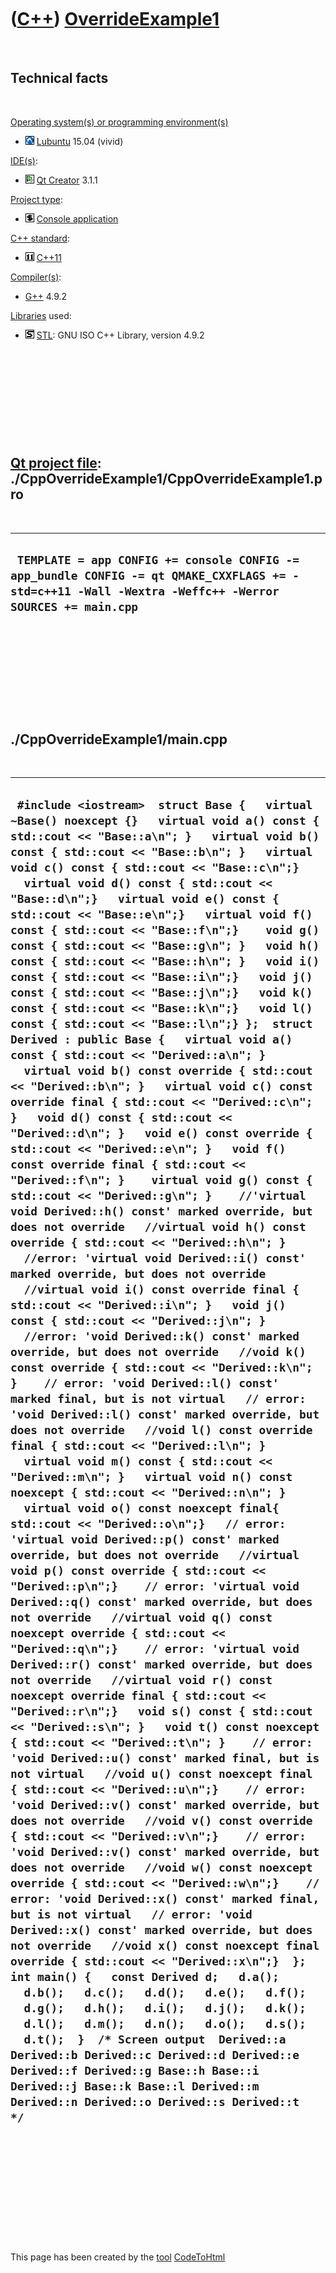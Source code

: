 



 

 

 

 

 

([C++](Cpp.htm)) [OverrideExample1](CppOverrideExample1.htm)
============================================================

 

Technical facts
---------------

 

[Operating system(s) or programming environment(s)](CppOs.htm)

-   ![Lubuntu](PicLubuntu.png) [Lubuntu](CppLubuntu.htm) 15.04 (vivid)

[IDE(s)](CppIde.htm):

-   ![Qt Creator](PicQtCreator.png) [Qt Creator](CppQtCreator.htm) 3.1.1

[Project type](CppQtProjectType.htm):

-   ![console](PicConsole.png) [Console
    application](CppConsoleApplication.htm)

[C++ standard](CppStandard.htm):

-   ![C++11](PicCpp11.png) [C++11](Cpp11.htm)

[Compiler(s)](CppCompiler.htm):

-   [G++](CppGpp.htm) 4.9.2

[Libraries](CppLibrary.htm) used:

-   ![STL](PicStl.png) [STL](CppStl.htm): GNU ISO C++ Library, version
    4.9.2

 

 

 

 

 

[Qt project file](CppQtProjectFile.htm): ./CppOverrideExample1/CppOverrideExample1.pro
--------------------------------------------------------------------------------------

 

  -------------------------------------------------------------------------------------------------------------------------------------------------------
  ` TEMPLATE = app CONFIG += console CONFIG -= app_bundle CONFIG -= qt QMAKE_CXXFLAGS += -std=c++11 -Wall -Wextra -Weffc++ -Werror SOURCES += main.cpp`
  -------------------------------------------------------------------------------------------------------------------------------------------------------

 

 

 

 

 

./CppOverrideExample1/main.cpp
------------------------------

 

  -----------------------------------------------------------------------------------------------------------------------------------------------------------------------------------------------------------------------------------------------------------------------------------------------------------------------------------------------------------------------------------------------------------------------------------------------------------------------------------------------------------------------------------------------------------------------------------------------------------------------------------------------------------------------------------------------------------------------------------------------------------------------------------------------------------------------------------------------------------------------------------------------------------------------------------------------------------------------------------------------------------------------------------------------------------------------------------------------------------------------------------------------------------------------------------------------------------------------------------------------------------------------------------------------------------------------------------------------------------------------------------------------------------------------------------------------------------------------------------------------------------------------------------------------------------------------------------------------------------------------------------------------------------------------------------------------------------------------------------------------------------------------------------------------------------------------------------------------------------------------------------------------------------------------------------------------------------------------------------------------------------------------------------------------------------------------------------------------------------------------------------------------------------------------------------------------------------------------------------------------------------------------------------------------------------------------------------------------------------------------------------------------------------------------------------------------------------------------------------------------------------------------------------------------------------------------------------------------------------------------------------------------------------------------------------------------------------------------------------------------------------------------------------------------------------------------------------------------------------------------------------------------------------------------------------------------------------------------------------------------------------------------------------------------------------------------------------------------------------------------------------------------------------------------------------------------------------------------------------------------------------------------------------------------------------------------------------------------------------------------------------------------------------------------------------------------------------------------------------------------------------------------------------------------------------------------------------------------------------------------------------------------------------------------------------------------------------------------------------------------------------------------------------------------------------------------------------
  ` #include <iostream>  struct Base {   virtual ~Base() noexcept {}   virtual void a() const { std::cout << "Base::a\n"; }   virtual void b() const { std::cout << "Base::b\n"; }   virtual void c() const { std::cout << "Base::c\n";}   virtual void d() const { std::cout << "Base::d\n";}   virtual void e() const { std::cout << "Base::e\n";}   virtual void f() const { std::cout << "Base::f\n";}    void g() const { std::cout << "Base::g\n"; }   void h() const { std::cout << "Base::h\n"; }   void i() const { std::cout << "Base::i\n";}   void j() const { std::cout << "Base::j\n";}   void k() const { std::cout << "Base::k\n";}   void l() const { std::cout << "Base::l\n";} };  struct Derived : public Base {   virtual void a() const { std::cout << "Derived::a\n"; }   virtual void b() const override { std::cout << "Derived::b\n"; }   virtual void c() const override final { std::cout << "Derived::c\n"; }   void d() const { std::cout << "Derived::d\n"; }   void e() const override { std::cout << "Derived::e\n"; }   void f() const override final { std::cout << "Derived::f\n"; }    virtual void g() const { std::cout << "Derived::g\n"; }    //'virtual void Derived::h() const' marked override, but does not override   //virtual void h() const override { std::cout << "Derived::h\n"; }    //error: 'virtual void Derived::i() const' marked override, but does not override   //virtual void i() const override final { std::cout << "Derived::i\n"; }   void j() const { std::cout << "Derived::j\n"; }    //error: 'void Derived::k() const' marked override, but does not override   //void k() const override { std::cout << "Derived::k\n"; }    // error: 'void Derived::l() const' marked final, but is not virtual   // error: 'void Derived::l() const' marked override, but does not override   //void l() const override final { std::cout << "Derived::l\n"; }      virtual void m() const { std::cout << "Derived::m\n"; }   virtual void n() const noexcept { std::cout << "Derived::n\n"; }   virtual void o() const noexcept final{ std::cout << "Derived::o\n";}   // error: 'virtual void Derived::p() const' marked override, but does not override   //virtual void p() const override { std::cout << "Derived::p\n";}    // error: 'virtual void Derived::q() const' marked override, but does not override   //virtual void q() const noexcept override { std::cout << "Derived::q\n";}    // error: 'virtual void Derived::r() const' marked override, but does not override   //virtual void r() const noexcept override final { std::cout << "Derived::r\n";}   void s() const { std::cout << "Derived::s\n"; }   void t() const noexcept { std::cout << "Derived::t\n"; }    // error: 'void Derived::u() const' marked final, but is not virtual   //void u() const noexcept final { std::cout << "Derived::u\n";}    // error: 'void Derived::v() const' marked override, but does not override   //void v() const override { std::cout << "Derived::v\n";}    // error: 'void Derived::v() const' marked override, but does not override   //void w() const noexcept override { std::cout << "Derived::w\n";}    // error: 'void Derived::x() const' marked final, but is not virtual   // error: 'void Derived::x() const' marked override, but does not override   //void x() const noexcept final override { std::cout << "Derived::x\n";}  };   int main() {   const Derived d;   d.a();   d.b();   d.c();   d.d();   d.e();   d.f();   d.g();   d.h();   d.i();   d.j();   d.k();   d.l();   d.m();   d.n();   d.o();   d.s();   d.t();  }  /* Screen output  Derived::a Derived::b Derived::c Derived::d Derived::e Derived::f Derived::g Base::h Base::i Derived::j Base::k Base::l Derived::m Derived::n Derived::o Derived::s Derived::t  */`
  -----------------------------------------------------------------------------------------------------------------------------------------------------------------------------------------------------------------------------------------------------------------------------------------------------------------------------------------------------------------------------------------------------------------------------------------------------------------------------------------------------------------------------------------------------------------------------------------------------------------------------------------------------------------------------------------------------------------------------------------------------------------------------------------------------------------------------------------------------------------------------------------------------------------------------------------------------------------------------------------------------------------------------------------------------------------------------------------------------------------------------------------------------------------------------------------------------------------------------------------------------------------------------------------------------------------------------------------------------------------------------------------------------------------------------------------------------------------------------------------------------------------------------------------------------------------------------------------------------------------------------------------------------------------------------------------------------------------------------------------------------------------------------------------------------------------------------------------------------------------------------------------------------------------------------------------------------------------------------------------------------------------------------------------------------------------------------------------------------------------------------------------------------------------------------------------------------------------------------------------------------------------------------------------------------------------------------------------------------------------------------------------------------------------------------------------------------------------------------------------------------------------------------------------------------------------------------------------------------------------------------------------------------------------------------------------------------------------------------------------------------------------------------------------------------------------------------------------------------------------------------------------------------------------------------------------------------------------------------------------------------------------------------------------------------------------------------------------------------------------------------------------------------------------------------------------------------------------------------------------------------------------------------------------------------------------------------------------------------------------------------------------------------------------------------------------------------------------------------------------------------------------------------------------------------------------------------------------------------------------------------------------------------------------------------------------------------------------------------------------------------------------------------------------------------------------------------------

 

 

 

 

 





 




This page has been created by the [tool](Tools.htm)
[CodeToHtml](ToolCodeToHtml.htm)
